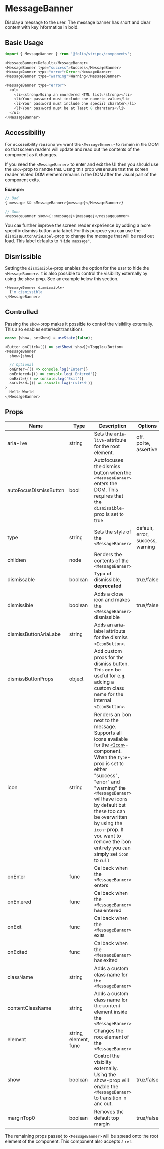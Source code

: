 # MessageBanner
Display a message to the user. The message banner has short and clear content with key information in bold.

## Basic Usage
```js
import { MessageBanner } from '@folio/stripes/components';

<MessageBanner>Default</MessageBanner>
<MessageBanner type="success">Success</MessageBanner>
<MessageBanner type="error">Error</MessageBanner>
<MessageBanner type="warning">Warning</MessageBanner>

<MessageBanner type="error">
  <ul>
    <li><strong>Using an unordered HTML list</strong></li>
    <li>Your password must include one numeric value</li>
    <li>Your password must include one special charater</li>
    <li>Your password must be at least 8 charaters</li>
  </ul>
</MessageBanner>
```

## Accessibility
For accessibility reasons we want the `<MessageBanner>` to remain in the DOM so that screen readers will update and read out the contents of the component as it changes.

If you need the `<MessageBanner>` to enter and exit the UI then you should use the `show`-prop to handle this. Using this prop will ensure that the screen reader related DOM element remains in the DOM after the visual part of the component exits.

**Example:**
```js
// Bad
{ message && <MessageBanner>{message}</MessageBanner>}

// Good
<MessageBanner show={!!message}>{message}</MessageBanner>
```

You can further improve the screen reader experience by adding a more specific dismiss button aria-label. For this purpose you can use the `dismissButtonAriaLabel`-prop to change the message that will be read out load. This label defaults to `"Hide message"`.

## Dismissible
Setting the `dismissible`-prop enables the option for the user to hide the `<MessageBanner>`. It is also possible to control the visibility externally by using the `show`-prop. See an example below this section.

```js
<MessageBanner dismissible>
  I'm dismissible
</MessageBanner>
```

## Controlled
Passing the `show`-prop makes it possible to control the visibility externally. This also enables enter/exit transitions.

```js
const [show, setShow] = useState(false);

<Button onClick={() => setShow(!show)}>Toggle</Button>
<MessageBanner
  show={show}

  // Optional
  onEnter={() => console.log('Enter')}
  onEntered={() => console.log('Entered')}
  onExit={() => console.log('Exit')}
  onExited={() => console.log('Exited')}
>
  Hello World
</MessageBanner>
```

## Props
Name | Type | Description | Options | Default
-- | -- | -- | -- | --
aria-live | string | Sets the `aria-live`-attribute for the root element. | off, polite, assertive | assertive
autoFocusDismissButton | bool | Autofocuses the dismiss button when the `<MessageBanner>` enters the DOM. This requires that the `dismissible`-prop is set to true | | false
type | string | Sets the style of the `<MessageBanner>` | default, error, success, warning | default
children | node | Renders the contents of the `<MessageBanner>` | |
dismissable | boolean | Typo of dismissible, **deprecated** | true/false | false
dismissible | boolean | Adds a close icon and makes the `<MessageBanner>` dismissible | true/false | false
dismissButtonAriaLabel | string | Adds an aria-label attribute for the dismiss `<IconButton>`. | | "Hide message"
dismissButtonProps | object | Add custom props for the dismiss button. This can be useful for e.g. adding a custom class name for the internal `<IconButton>`. | | {}
icon | string | Renders an icon next to the message. Supports all icons available for the <a href="https://github.com/folio-org/stripes-components/tree/master/lib/Icon" target="_blank">`<Icon>`</a>-component. When the `type`-prop is set to either "success", "error" and "warning" the `<MessageBanner>` will have icons by default but these too can be overwritten by using the `icon`-prop. If you want to remove the icon entirely you can simply set `icon` to `null` | |
onEnter | func | Callback when the `<MessageBanner>` enters | |
onEntered | func | Callback when the `<MessageBanner>` has entered | |
onExit | func | Callback when the `<MessageBanner>` exits | |
onExited | func | Callback when the `<MessageBanner>` has exited | |
className | string | Adds a custom class name for the `<MessageBanner>` | |
contentClassName | string | Adds a custom class name for the content element inside the `<MessageBanner>` | |
element | string, element, func | Changes the root element of the `<MessageBanner>` | | div |
show | boolean | Control the visiblity externally. Using the show-prop will enable the `<MessageBanner>` to transition in and out. | true/false | |
marginTop0 | boolean | Removes the default top margin | true/false | false


The remaining props passed to `<MessageBanner>` will be spread onto the root element of the component. This component also accepts a `ref`.
